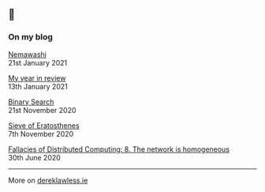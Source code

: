 ## 👋

### On my blog
[Nemawashi](https://dereklawless.ie/nemawashi/)
<br>21st January 2021

[My year in review](https://dereklawless.ie/my-year-in-review/)
<br>13th January 2021

[Binary Search](https://dereklawless.ie/binary-search/)
<br>21st November 2020

[Sieve of Eratosthenes](https://dereklawless.ie/sieve-of-eratosthenes/)
<br>7th November 2020

[Fallacies of Distributed Computing: 8. The network is homogeneous](https://dereklawless.ie/fallacies-of-distributed-computing-8-the-network-is-homogeneous/)
<br>30th June 2020

---
More on [dereklawless.ie](https://dereklawless.ie/)

<!--
**dereklawless/dereklawless** is a ✨ _special_ ✨ repository because its `README.md` (this file) appears on your GitHub profile.

Here are some ideas to get you started:

- 🔭 I’m currently working on ...
- 🌱 I’m currently learning ...
- 👯 I’m looking to collaborate on ...
- 🤔 I’m looking for help with ...
- 💬 Ask me about ...
- 📫 How to reach me: ...
- 😄 Pronouns: ...
- ⚡ Fun fact: ...
-->
